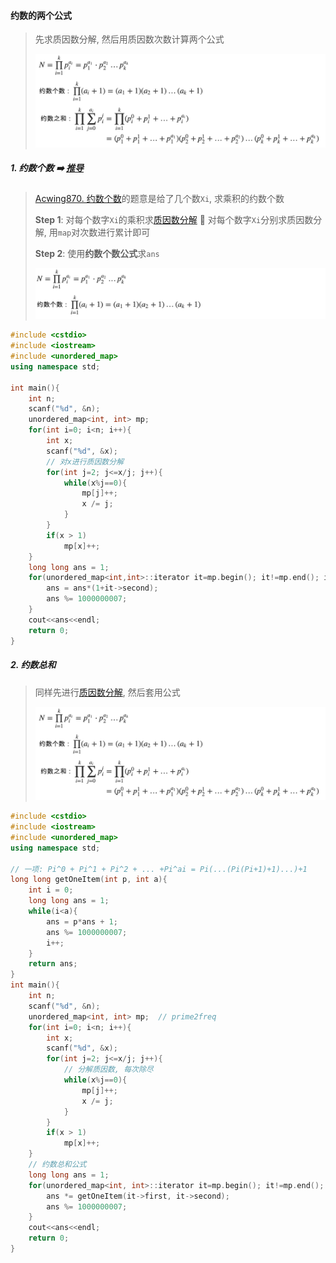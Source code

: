 #### 约数的两个公式
> 先求质因数分解, 然后用质因数次数计算两个公式
> 
> ![约数公式](/appendix/acwing-%E7%BA%A6%E6%95%B0%E6%80%BB%E5%92%8C.png)

##### 1. 约数个数 ➡️ [推导](https://www.acwing.com/video/296/)

> [Acwing870. 约数个数](https://www.acwing.com/problem/content/872/)的题意是给了几个数`Xi`, 求乘积的约数个数
> 
> **Step 1**: 对每个数字`Xi`的乘积求[质因数分解](/acwing/Section%204/1_%E5%88%86%E8%A7%A3%E8%B4%A8%E5%9B%A0%E6%95%B0.cpp) 🟰 对每个数字`Xi`分别求质因数分解, 用`map`对次数进行累计即可
> 
> **Step 2**: 使用**约数个数公式**求`ans`
> 
> ![约数个数公式](/appendix/acwing-%E7%BA%A6%E6%95%B0%E4%B8%AA%E6%95%B0.png)

```CPP
#include <cstdio>
#include <iostream>
#include <unordered_map>
using namespace std;

int main(){
    int n;
    scanf("%d", &n);
    unordered_map<int, int> mp;
    for(int i=0; i<n; i++){
        int x;
        scanf("%d", &x);
        // 对x进行质因数分解
        for(int j=2; j<=x/j; j++){
            while(x%j==0){
                mp[j]++;
                x /= j;
            }
        }
        if(x > 1)
            mp[x]++;
    }
    long long ans = 1;
    for(unordered_map<int,int>::iterator it=mp.begin(); it!=mp.end(); it++){
        ans = ans*(1+it->second);
        ans %= 1000000007;
    }
    cout<<ans<<endl;
    return 0;
}
```

##### 2. 约数总和

> 同样先进行[质因数分解](/acwing/Section%204/1_%E5%88%86%E8%A7%A3%E8%B4%A8%E5%9B%A0%E6%95%B0.cpp), 然后套用公式
> 
> ![约数公式](/appendix/acwing-%E7%BA%A6%E6%95%B0%E6%80%BB%E5%92%8C.png)

```CPP
#include <cstdio>
#include <iostream>
#include <unordered_map>
using namespace std;

// 一项: Pi^0 + Pi^1 + Pi^2 + ... +Pi^ai = Pi(...(Pi(Pi+1)+1)...)+1
long long getOneItem(int p, int a){
    int i = 0;
    long long ans = 1;
    while(i<a){
        ans = p*ans + 1;
        ans %= 1000000007;
        i++; 
    }
    return ans;
}
int main(){
    int n;
    scanf("%d", &n);
    unordered_map<int, int> mp;  // prime2freq
    for(int i=0; i<n; i++){
        int x;
        scanf("%d", &x);
        for(int j=2; j<=x/j; j++){
            // 分解质因数, 每次除尽
            while(x%j==0){
                mp[j]++;
                x /= j;
            }
        }
        if(x > 1)
            mp[x]++;
    }
    // 约数总和公式
    long long ans = 1;
    for(unordered_map<int, int>::iterator it=mp.begin(); it!=mp.end(); it++){
        ans *= getOneItem(it->first, it->second);
        ans %= 1000000007;
    }
    cout<<ans<<endl;
    return 0;
}
```
